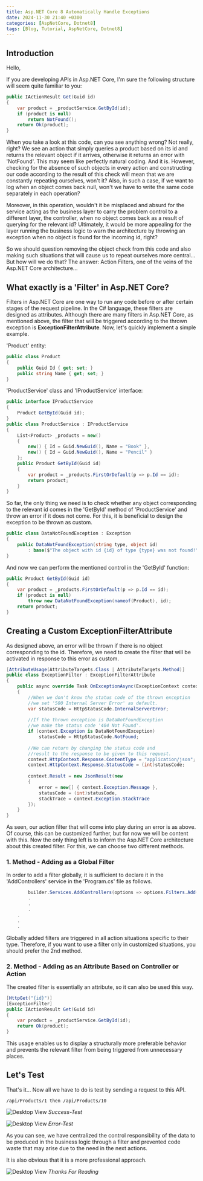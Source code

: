 ```yaml
---
title: Asp.NET Core 8 Automatically Handle Exceptions
date: 2024-11-30 21:40 +0300
categories: [AspNetCore, Dotnet8]
tags: [Blog, Tutorial, AspNetCore, Dotnet8]
---
```


## Introduction
Hello,

If you are developing APIs in Asp.NET Core, I'm sure the following structure will seem quite familiar to you:

```csharp
public IActionResult Get(Guid id)
{
    var product = _productService.GetById(id);
    if (product is null)
        return NotFound();
    return Ok(product);
}
```

When you take a look at this code, can you see anything wrong? Not really, right? We see an action that simply queries a product based on its id and returns the relevant object if it arrives, otherwise it returns an error with 'NotFound'. This may seem like perfectly natural coding. And it is. However, checking for the absence of such objects in every action and constructing our code according to the result of this check will mean that we are constantly repeating ourselves, won't it? Also, in such a case, if we want to log when an object comes back null, won't we have to write the same code separately in each operation?


Moreover, in this operation, wouldn't it be misplaced and absurd for the service acting as the business layer to carry the problem control to a different layer, the controller, when no object comes back as a result of querying for the relevant id? Ultimately, it would be more appealing for the layer running the business logic to warn the architecture by throwing an exception when no object is found for the incoming id, right?

So we should question removing the object check from this code and also making such situations that will cause us to repeat ourselves more central... But how will we do that? The answer: Action Filters, one of the veins of the Asp.NET Core architecture...

## What exactly is a 'Filter' in Asp.NET Core?
Filters in Asp.NET Core are one way to run any code before or after certain stages of the request pipeline. In the C# language, these filters are designed as attributes. Although there are many filters in Asp.NET Core, as mentioned above, the filter that will be triggered according to the thrown exception is **ExceptionFilterAttribute**.
Now, let's quickly implement a simple example.

'Product' entity:
```csharp
public class Product
{
    public Guid Id { get; set; }
    public string Name { get; set; }
}
```

'ProductService' class and 'IProductService' interface:
```csharp
public interface IProductService
{
    Product GetById(Guid id);
}
public class ProductService : IProductService
{
    List<Product> _products = new()
    {
        new() { Id = Guid.NewGuid(), Name = "Book" },
        new() { Id = Guid.NewGuid(), Name = "Pencil" }
    };
    public Product GetById(Guid id)
    {
        var product = _products.FirstOrDefault(p => p.Id == id);
        return product;
    }
}
```

So far, the only thing we need is to check whether any object corresponding to the relevant id comes in the 'GetById' method of 'ProductService' and throw an error if it does not come. For this, it is beneficial to design the exception to be thrown as custom.

```csharp
public class DataNotFoundException : Exception
{
    public DataNotFoundException(string type, object id) 
        : base($"The object with id {id} of type {type} was not found!") { }
}
```
And now we can perform the mentioned control in the 'GetById' function:
```csharp
public Product GetById(Guid id)
{
    var product = _products.FirstOrDefault(p => p.Id == id);
    if (product is null)
        throw new DataNotFoundException(nameof(Product), id);
    return product;
}
```


## Creating a Custom ExceptionFilterAttribute
As designed above, an error will be thrown if there is no object corresponding to the id. Therefore, we need to create the filter that will be activated in response to this error as custom.
```csharp
[AttributeUsage(AttributeTargets.Class | AttributeTargets.Method)]
public class ExceptionFilter : ExceptionFilterAttribute
{
    public async override Task OnExceptionAsync(ExceptionContext context)
    {
        //When we don't know the status code of the thrown exception  
        //we set '500 Internal Server Error' as default.
        var statusCode = HttpStatusCode.InternalServerError;
 
        //If the thrown exception is DataNotFoundException
        //we make the status code '404 Not Found'.
        if (context.Exception is DataNotFoundException)
            statusCode = HttpStatusCode.NotFound;
 
        //We can return by changing the status code and 
        //result to the response to be given to this request.
        context.HttpContext.Response.ContentType = "application/json";
        context.HttpContext.Response.StatusCode = (int)statusCode;
 
        context.Result = new JsonResult(new
        {
            error = new[] { context.Exception.Message },
            statusCode = (int)statusCode,
            stackTrace = context.Exception.StackTrace  
        });
    }
}
```

As seen, our action filter that will come into play during an error is as above. Of course, this can be customized further, but for now we will be content with this. Now the only thing left is to inform the Asp.NET Core architecture about this created filter. For this, we can choose two different methods.

### 1. Method - Adding as a Global Filter
In order to add a filter globally, it is sufficient to declare it in the 'AddControllers' service in the 'Program.cs' file as follows.

```csharp
        builder.Services.AddControllers(options => options.Filters.Add(typeof(ExceptionFilter)));
        .
        .
        .
    .
    .
    .
```
Globally added filters are triggered in all action situations specific to their type. Therefore, if you want to use a filter only in customized situations, you should prefer the 2nd method.

### 2. Method - Adding as an Attribute Based on Controller or Action
The created filter is essentially an attribute, so it can also be used this way.

```csharp
[HttpGet("{id}")]
[ExceptionFilter]
public IActionResult Get(Guid id)
{
    var product = _productService.GetById(id);
    return Ok(product);
}
```
This usage enables us to display a structurally more preferable behavior and prevents the relevant filter from being triggered from unnecessary places.

## Let's Test
That's it... Now all we have to do is test by sending a request to this API.
```text
/api/Products/1 then /api/Products/10
```
![Desktop View](/assets/img/posts/test-api-1.PNG)
_Success-Test_

![Desktop View](/assets/img/posts/test-api-2.PNG)
_Error-Test_

As you can see, we have centralized the control responsibility of the data to be produced in the business logic through a filter and prevented code waste that may arise due to the need in the next actions.

It is also obvious that it is a more professional approach.

![Desktop View](/assets/img/posts/thanks-for-reading.webp)
_Thanks For Reading_

